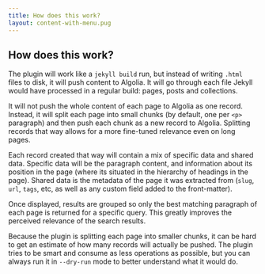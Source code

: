 ```yaml
---
title: How does this work?
layout: content-with-menu.pug
---
```


## How does this work?

The plugin will work like a `jekyll build` run, but instead of writing `.html`
files to disk, it will push content to Algolia. It will go through each file
Jekyll would have processed in a regular build: pages, posts and collections.

It will not push the whole content of each page to Algolia as one record.
Instead, it will split each page into small chunks (by default, one per
`<p>` paragraph) and then push each chunk as a new record to Algolia. Splitting
records that way allows for a more fine-tuned relevance even on long pages.

Each record created that way will contain a mix of specific data and shared
data. Specific data will be the paragraph content, and information about its
position in the page (where its situated in the hierarchy of headings in the
page). Shared data is the metadata of the page it was extracted from (`slug`,
`url`, `tags`, etc, as well as any custom field added to the front-matter).

Once displayed, results are grouped so only the best matching paragraph of each
page is returned for a specific query. This greatly improves the perceived
relevance of the search results.

Because the plugin is splitting each page into smaller chunks, it can be hard to get
an estimate of how many records will actually be pushed. The plugin tries to be
smart and consume as less operations as possible, but you can always run it in
`--dry-run` mode to better understand what it would do.

